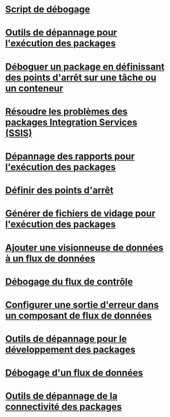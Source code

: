 # [Script de débogage](debugging-script.md)
# [Outils de dépannage pour l'exécution des packages](troubleshooting-tools-for-package-execution.md)
# [Déboguer un package en définissant des points d'arrêt sur une tâche ou un conteneur](debug-a-package-by-setting-breakpoints-on-a-task-or-a-container.md)
# [Résoudre les problèmes des packages Integration Services (SSIS)](troubleshoot-integration-services-ssis-packages.md)
# [Dépannage des rapports pour l'exécution des packages](troubleshooting-reports-for-package-execution.md)
# [Définir des points d'arrêt](set-breakpoints.md)
# [Générer de fichiers de vidage pour l'exécution des packages](generating-dump-files-for-package-execution.md)
# [Ajouter une visionneuse de données à un flux de données](add-a-data-viewer-to-a-data-flow.md)
# [Débogage du flux de contrôle](debugging-control-flow.md)
# [Configurer une sortie d'erreur dans un composant de flux de données](configure-an-error-output-in-a-data-flow-component.md)
# [Outils de dépannage pour le développement des packages](troubleshooting-tools-for-package-development.md)
# [Débogage d'un flux de données](debugging-data-flow.md)
# [Outils de dépannage de la connectivité des packages](troubleshooting-tools-for-package-connectivity.md)
